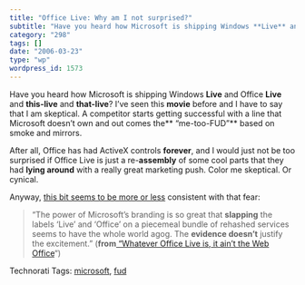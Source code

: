 ```yaml
---
title: "Office Live: Why am I not surprised?"
subtitle: "Have you heard how Microsoft is shipping Windows **Live** and Office **Live** and **this-live** and ..."
category: "298"
tags: []
date: "2006-03-23"
type: "wp"
wordpress_id: 1573
---
```

Have you heard how Microsoft is shipping Windows **Live** and Office **Live** and **this-live** and **that-live**? I’ve seen this **movie** before and I have to say that I am skeptical. A competitor starts getting successful with a line that Microsoft doesn’t own and out comes the** “me-too-FUD”** based on smoke and mirrors.

After all, Office has had ActiveX controls **forever**, and I would just not be too surprised if Office Live is just a re-**assembly** of some cool parts that they had **lying around** with a really great marketing push. Color me skeptical. Or cynical.

Anyway, [this bit seems to be more or less](http://www.activewin.com/awin/comments.asp?HeadlineIndex=33627) consistent with that fear:

> “The power of Microsoft’s branding is so great that **slapping** the labels ‘Live’ and ‘Office’ on a piecemeal bundle of rehashed services seems to have the whole world agog. The **evidence doesn’t** justify the excitement.” (**from**[ “Whatever Office Live is, it ain’t the Web Office](http://www.activewin.com/awin/comments.asp?HeadlineIndex=33627)“)

Technorati Tags: [microsoft](http://www.technorati.com/tag/microsoft), [fud](http://www.technorati.com/tag/fud)